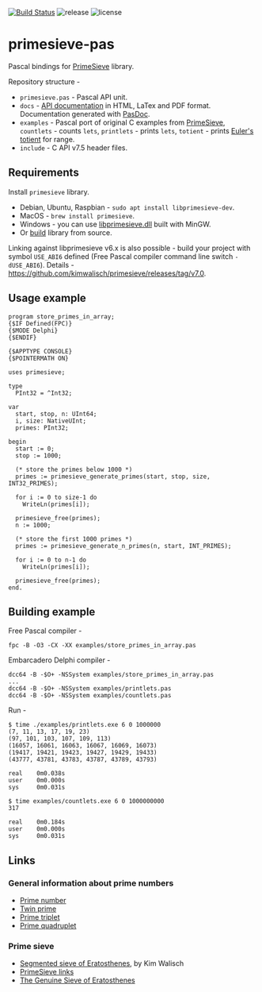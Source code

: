 [![Build Status](https://travis-ci.org/JulStrat/primesieve-pas.png?branch=master)](https://travis-ci.org/JulStrat/primesieve-pas)
![release](https://img.shields.io/github/v/release/JulStrat/primesieve-pas.svg)
![license](https://img.shields.io/github/license/JulStrat/primesieve-pas)


# primesieve-pas

Pascal bindings for [PrimeSieve](https://github.com/kimwalisch/primesieve) library.

Repository structure - 
- `primesieve.pas` - Pascal API unit.
- `docs` - [API documentation](https://julstrat.github.io/primesieve-pas/) 
in HTML, LaTex and PDF format. Documentation generated with [PasDoc](https://github.com/pasdoc/pasdoc).
- `examples` - Pascal port of original C examples from [PrimeSieve](https://github.com/kimwalisch/primesieve), 
`countlets` - counts `lets`, `printlets` - prints `lets`, `totient` - prints [Euler's totient](https://en.wikipedia.org/wiki/Euler%27s_totient_function) for range.
- `include` - C API v7.5 header files.

## Requirements

Install ```primesieve``` library.

- Debian, Ubuntu, Raspbian - ```sudo apt install libprimesieve-dev```.
- MacOS - ```brew install primesieve```.
- Windows - you can use [libprimesieve.dll](https://github.com/JulStrat/primesieve-pas/tree/loadlib/libprimesieve) built with MinGW.
- Or [build](https://github.com/kimwalisch/primesieve/blob/master/BUILD.md) library from source.

Linking against libprimesieve v6.x is also possible - 
build your project with symbol `USE_ABI6` defined 
(Free Pascal compiler command line switch `-dUSE_ABI6`).
Details - https://github.com/kimwalisch/primesieve/releases/tag/v7.0.

## Usage example

```
program store_primes_in_array;
{$IF Defined(FPC)}
{$MODE Delphi}
{$ENDIF}

{$APPTYPE CONSOLE}
{$POINTERMATH ON}

uses primesieve;

type
  PInt32 = ^Int32;

var 
  start, stop, n: UInt64;
  i, size: NativeUInt;
  primes: PInt32;

begin
  start := 0;
  stop := 1000;

  (* store the primes below 1000 *)
  primes := primesieve_generate_primes(start, stop, size, INT32_PRIMES);

  for i := 0 to size-1 do
    WriteLn(primes[i]);

  primesieve_free(primes);
  n := 1000;

  (* store the first 1000 primes *)
  primes := primesieve_generate_n_primes(n, start, INT_PRIMES);

  for i := 0 to n-1 do
    WriteLn(primes[i]);

  primesieve_free(primes);
end.
```

## Building example

Free Pascal compiler - 
```
fpc -B -O3 -CX -XX examples/store_primes_in_array.pas
```

Embarcadero Delphi compiler - 
```
dcc64 -B -$O+ -NSSystem examples/store_primes_in_array.pas
...
dcc64 -B -$O+ -NSSystem examples/printlets.pas
dcc64 -B -$O+ -NSSystem examples/countlets.pas
```

Run - 
```
$ time ./examples/printlets.exe 6 0 1000000
(7, 11, 13, 17, 19, 23)
(97, 101, 103, 107, 109, 113)
(16057, 16061, 16063, 16067, 16069, 16073)
(19417, 19421, 19423, 19427, 19429, 19433)
(43777, 43781, 43783, 43787, 43789, 43793)

real    0m0.038s
user    0m0.000s
sys     0m0.031s

$ time examples/countlets.exe 6 0 1000000000
317

real    0m0.184s
user    0m0.000s
sys     0m0.031s
```

## Links

### General information about prime numbers

- [Prime number](https://en.wikipedia.org/wiki/Prime_number)
- [Twin prime](https://en.wikipedia.org/wiki/Twin_prime)
- [Prime triplet](https://en.wikipedia.org/wiki/Prime_triplet)
- [Prime quadruplet](https://en.wikipedia.org/wiki/Prime_quadruplet)

### Prime sieve

- [Segmented sieve of Eratosthenes](https://github.com/kimwalisch/primesieve/wiki/Segmented-sieve-of-Eratosthenes), by Kim Walisch
- [PrimeSieve links](https://github.com/kimwalisch/primesieve/wiki/Links)
- [The Genuine Sieve of Eratosthenes](https://www.cs.hmc.edu/~oneill/papers/Sieve-JFP.pdf)
